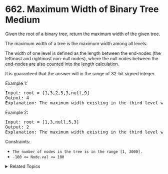 # 662. Maximum Width of Binary Tree<br> Medium

Given the root of a binary tree, return the maximum width of the given tree.

The maximum width of a tree is the maximum width among all levels.

The width of one level is defined as the length between the end-nodes (the leftmost and rightmost non-null nodes), where the null nodes between the end-nodes are also counted into the length calculation.

It is guaranteed that the answer will in the range of 32-bit signed integer.

Example 1:

<pre>
Input: root = [1,3,2,5,3,null,9]
Output: 4
Explanation: The maximum width existing in the third level with the length 4 (5,3,null,9).
</pre>

Example 2:

<pre>
Input: root = [1,3,null,5,3]
Output: 2
Explanation: The maximum width existing in the third level with the length 2 (5,3).
</pre>

Constraints:

- `The number of nodes in the tree is in the range [1, 3000].`
- `-100 <= Node.val <= 100`

<details>

<summary> Related Topics </summary>

-   `Tree`
-   `BFS/DFS`

</details>
